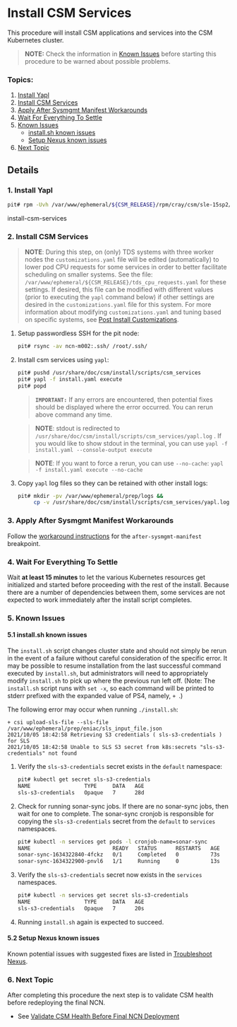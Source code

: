 # Install CSM Services

This procedure will install CSM applications and services into the CSM Kubernetes cluster.

> **NOTE:** Check the information in [Known Issues](#known-issues) before starting this procedure to be warned about possible problems.

### Topics:

1.  [Install Yapl](#install-yapl)
1.  [Install CSM Services](#install-csm-services)
1.  [Apply After Sysmgmt Manifest Workarounds](#apply-after-sysmgmt-manifest-workarounds)
1.  [Wait For Everything To Settle](#wait-for-everything-to-settle)
1.  [Known Issues](#known-issues)
    - [install.sh known issues](#known-issues-install-sh)
    - [Setup Nexus known issues](#known-issues-setup-nexus)
1.  [Next Topic](#next-topic)

## Details

<a name="install-yapl"></a>
### 1. Install Yapl

```bash
pit# rpm -Uvh /var/www/ephemeral/${CSM_RELEASE}/rpm/cray/csm/sle-15sp2/x86_64/yapl-*.x86_64.rpm
```

<a>install-csm-services</a>
### 2. Install CSM Services

> **NOTE**: During this step, on (only) TDS systems with three worker nodes the `customizations.yaml` file will be edited (automatically) to lower pod CPU requests for some services in order to better facilitate scheduling on smaller systems. See the file: `/var/www/ephemeral/${CSM_RELEASE}/tds_cpu_requests.yaml` for these settings. If desired, this file can be modified with different values (prior to executing the `yapl` command below) if other settings are desired in the `customizations.yaml` file for this system. For more information about modifying `customizations.yaml` and tuning based on specific systems, see [Post Install Customizations](https://github.com/Cray-HPE/docs-csm/blob/release/1.2/operations/CSM_product_management/Post_Install_Customizations.md).

1. Setup passwordless SSH for the pit node:

    ```bash
    pit# rsync -av ncn-m002:.ssh/ /root/.ssh/
    ```

1. Install csm services using `yapl`:

    ```bash
    pit# pushd /usr/share/doc/csm/install/scripts/csm_services
    pit# yapl -f install.yaml execute
    pit# popd
    ```

    > **`IMPORTANT:`** If any errors are encountered, then potential fixes should be displayed where the error occurred. You can rerun above command any time.

    > **NOTE**: stdout is redirected to `/usr/share/doc/csm/install/scripts/csm_services/yapl.log` . If you would like to show stdout in the terminal, you can use `yapl -f install.yaml --console-output execute`

    > **NOTE**: If you want to force a rerun, you can use `--no-cache`: `yapl -f install.yaml execute --no-cache`

1. Copy `yapl` log files so they can be retained with other install logs:

    ```bash
    pit# mkdir -pv /var/www/ephemeral/prep/logs &&
         cp -v /usr/share/doc/csm/install/scripts/csm_services/yapl.log /var/www/ephemeral/prep/logs
    ```

<a name="apply-after-sysmgmt-manifest-workarounds"></a>
### 3. Apply After Sysmgmt Manifest Workarounds

Follow the [workaround instructions](../update_product_stream/index.md#apply-workarounds) for the `after-sysmgmt-manifest` breakpoint.

<a name="wait-for-everything-to-settle"></a>
### 4. Wait For Everything To Settle

Wait **at least 15 minutes** to let the various Kubernetes resources get initialized and started before proceeding with the rest of the install.
Because there are a number of dependencies between them, some services are not expected to work immediately after the install script completes.

<a name="known-issues"></a>
### 5. Known Issues

<a name="known-issues-install-sh"></a>
#### 5.1 install.sh known issues

The `install.sh` script changes cluster state and should not simply be rerun
in the event of a failure without careful consideration of the specific
error. It may be possible to resume installation from the last successful
command executed by `install.sh`, but administrators will need to appropriately
modify `install.sh` to pick up where the previous run left off. (Note: The
`install.sh` script runs with `set -x`, so each command will be printed to
stderr prefixed with the expanded value of PS4, namely, `+ `.)

The following error may occur when running `./install.sh`:

```text
+ csi upload-sls-file --sls-file /var/www/ephemeral/prep/eniac/sls_input_file.json
2021/10/05 18:42:58 Retrieving S3 credentials ( sls-s3-credentials ) for SLS
2021/10/05 18:42:58 Unable to SLS S3 secret from k8s:secrets "sls-s3-credentials" not found
```

1. Verify the `sls-s3-credentials` secret exists in the `default` namespace:

   ```bash
   pit# kubectl get secret sls-s3-credentials
   NAME                 TYPE     DATA   AGE
   sls-s3-credentials   Opaque   7      28d
   ```

1. Check for running sonar-sync jobs. If there are no sonar-sync jobs, then wait for one to complete. The sonar-sync cronjob is responsible for copying the `sls-s3-credentials` secret from the `default` to `services` namespaces.

   ```bash
   pit# kubectl -n services get pods -l cronjob-name=sonar-sync
   NAME                          READY   STATUS      RESTARTS   AGE
   sonar-sync-1634322840-4fckz   0/1     Completed   0          73s
   sonar-sync-1634322900-pnvl6   1/1     Running     0          13s
   ```

1. Verify the `sls-s3-credentials` secret now exists in the `services` namespaces.

   ```bash
   pit# kubectl -n services get secret sls-s3-credentials
   NAME                 TYPE     DATA   AGE
   sls-s3-credentials   Opaque   7      20s
   ```

1. Running `install.sh` again is expected to succeed.

<a name="known-issues-setup-nexus"></a>
#### 5.2 Setup Nexus known issues

Known potential issues with suggested fixes are listed in [Troubleshoot Nexus](../operations/package_repository_management/Troubleshoot_Nexus.md).

<a name="next-topic"></a>
### 6. Next Topic

After completing this procedure the next step is to validate CSM health before redeploying the final NCN.

- See [Validate CSM Health Before Final NCN Deployment](index.md#validate_csm_health_before_final_ncn_deploy)
